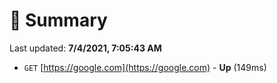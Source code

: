 # 📖 Summary
Last updated: **7/4/2021, 7:05:43 AM**

- `GET` [https://google.com](https://google.com) - **Up** (149ms)

